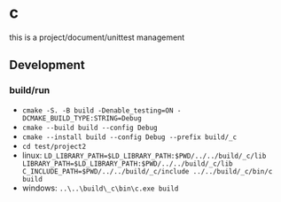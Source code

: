 # c
this is a project/document/unittest management

## Development
### build/run
- `cmake -S. -B build -Denable_testing=ON -DCMAKE_BUILD_TYPE:STRING=Debug`
- `cmake --build build --config Debug`
- `cmake --install build --config Debug --prefix build/_c`
- `cd test/project2`
- linux: `LD_LIBRARY_PATH=$LD_LIBRARY_PATH:$PWD/../../build/_c/lib LIBRARY_PATH=$LD_LIBRARY_PATH:$PWD/../../build/_c/lib C_INCLUDE_PATH=$PWD/../../build/_c/include ../../build/_c/bin/c build`
- windows: `..\..\build\_c\bin\c.exe build`